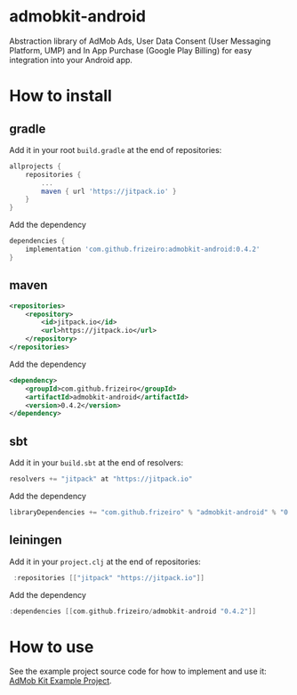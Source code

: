 # admobkit-android
Abstraction library of AdMob Ads, User Data Consent (User Messaging Platform, UMP) and In App Purchase (Google Play Billing) for easy integration into your Android app.

# How to install

## gradle

Add it in your root `build.gradle` at the end of repositories:
```gradle
allprojects {
    repositories {
        ...
        maven { url 'https://jitpack.io' }
    }
}
```

Add the dependency
```gradle
dependencies {
    implementation 'com.github.frizeiro:admobkit-android:0.4.2'
}
```

## maven

```xml
<repositories>
    <repository>
        <id>jitpack.io</id>
        <url>https://jitpack.io</url>
    </repository>
</repositories>
```

Add the dependency
```xml
<dependency>
    <groupId>com.github.frizeiro</groupId>
    <artifactId>admobkit-android</artifactId>
    <version>0.4.2</version>
</dependency>
```

## sbt

Add it in your `build.sbt` at the end of resolvers:
```gradle
resolvers += "jitpack" at "https://jitpack.io"
```

Add the dependency
```gradle
libraryDependencies += "com.github.frizeiro" % "admobkit-android" % "0.4.2"
```

## leiningen

Add it in your `project.clj` at the end of repositories:
```gradle
 :repositories [["jitpack" "https://jitpack.io"]]
```

Add the dependency
```gradle
:dependencies [[com.github.frizeiro/admobkit-android "0.4.2"]]
```

# How to use

See the example project source code for how to implement and use it:
[AdMob Kit Example Project](https://github.com/frizeiro/admobkit-android/tree/master/example/src/main).